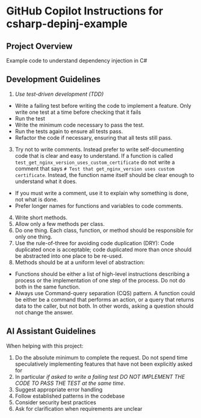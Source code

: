 # GitHub Copilot Instructions for csharp-depinj-example

## Project Overview
Example code to understand dependency injection in C#

## Development Guidelines

1. *Use test-driven development (TDD)*
  - Write a failing test before writing the code to implement a feature. Only write one test at a time before checking that it fails
  - Run the test
  - Write the minimum code necessary to pass the test.
  - Run the tests again to ensure all tests pass.
  - Refactor the code if necessary, ensuring that all tests still pass.
3. Try not to write comments. Instead prefer to write self-documenting code that is clear and easy to understand. If a function is called `test_get_nginx_version_uses_custom_certificate` do not write a comment that says `# Test that get_nginx_version uses custom certificate`. Instead, the function name itself should be clear enough to understand what it does.
  - If you must write a comment, use it to explain why something is done, not what is done.
  - Prefer longer names for functions and variables to code comments.
4. Write short methods.
5. Allow only a few methods per class.
6. Do one thing. Each class, function, or method should be responsible for only one thing.
7. Use the rule-of-three for avoiding code duplication (DRY): Code duplicated once is acceptable; code duplicated more than once should be abstracted into one place to be re-used.
8. Methods should be at a uniform level of abstraction:
  - Functions should be either a list of high-level instructions describing a process or the implementation of one step of the process. Do not do both in the same function.
  - Always use Command-query separation (CQS) pattern. A function could be either be a command that performs an action, or a query that returns data to the caller, but not both. In other words, asking a question should not change the answer.


## AI Assistant Guidelines
When helping with this project:
1. Do the absolute minimum to complete the request. Do not spend time speculatively implementing features that have not been explicitly asked for
2. In particular *if asked to write a failing test DO NOT IMPLEMENT THE CODE TO PASS THE TEST at the same time*.
3. Suggest appropriate error handling
4. Follow established patterns in the codebase
5. Consider security best practices
6. Ask for clarification when requirements are unclear
